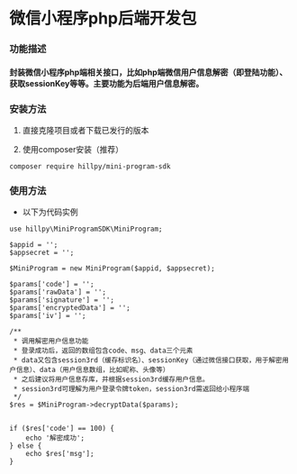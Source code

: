 # 微信小程序php后端开发包

### 功能描述
#### 封装微信小程序php端相关接口，比如php端微信用户信息解密（即登陆功能）、获取sessionKey等等。主要功能为后端用户信息解密。

### 安装方法

1. 直接克隆项目或者下载已发行的版本

2. 使用composer安装（推荐）

```
composer require hillpy/mini-program-sdk
```

### 使用方法

* 以下为代码实例

```
use hillpy\MiniProgramSDK\MiniProgram;

$appid = '';
$appsecret = '';

$MiniProgram = new MiniProgram($appid, $appsecret);

$params['code'] = '';
$params['rawData'] = '';
$params['signature'] = '';
$params['encryptedData'] = '';
$params['iv'] = '';

/**
 * 调用解密用户信息功能
 * 登录成功后，返回的数组包含code、msg、data三个元素
 * data又包含session3rd（缓存标识名）、sessionKey（通过微信接口获取，用于解密用户信息）、data（用户信息数组，比如昵称、头像等）
 * 之后建议将用户信息存库，并根据session3rd缓存用户信息。
 * session3rd可理解为用户登录令牌token，session3rd需返回给小程序端
 */
$res = $MiniProgram->decryptData($params);


if ($res['code'] == 100) {
    echo '解密成功';
} else {
    echo $res['msg'];
}
```
